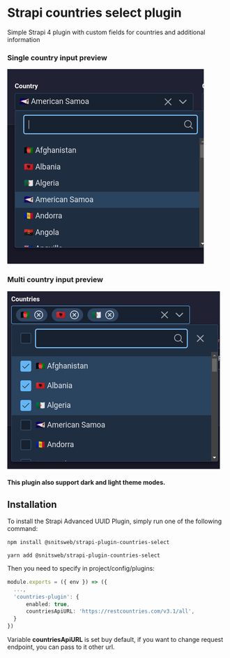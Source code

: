 # Strapi countries select plugin

Simple Strapi 4 plugin with custom fields for countries and additional information

### Single country input preview
![Plugin preview](docs/input-preview.png)

### Multi country input preview
![Plugin preview](docs/multi-input-preview.png)

#### This plugin also support dark and light theme modes.

## Installation

To install the Strapi Advanced UUID Plugin, simply run one of the following command:

```
npm install @snitsweb/strapi-plugin-countries-select
```
```
yarn add @snitsweb/strapi-plugin-countries-select
```

Then you need to specify in project/config/plugins:
```typescript
module.exports = ({ env }) => ({
  ...,
  'countries-plugin': {
      enabled: true,
      countriesApiURL: 'https://restcountries.com/v3.1/all',
  }
})
```

Variable **countriesApiURL** is set buy default, if you want to change request endpoint, you can pass to it other url.
